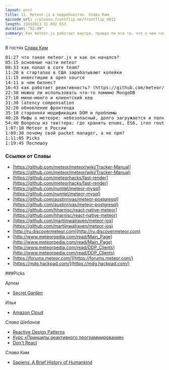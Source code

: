```yaml
---
layout: post
title: 11. Meteor.js в подробностях. Слава Ким
episode_url: //please.frontflip.me/frontflip_0012
length: 31692013 31 692 013
duration: "52:49"
summary: Как meteor.js работает внутри, правда ли все то, что о нем говорят злопыхатели и надо ли его уже пробовать сейчас? Рассказывает участник core team Слава Ким.
---
```


В гостях [Слава Ким](https://twitter.com/imslavko)

<pre>
01:27 что такое meteor.js и как он начался?
05:15 основные части meteor
08:33 как попал в core team?
11:20 в стартапах в США зарабатывают копейки
11:15 инвестиции в open source
14:11 в чем бизнес?
16:43 как работает реактивность? (https://github.com/meteor/meteor/wiki/Tracker-Manual)
22:30 можно ли использовать что-то помимо MongoDB
27:10 мини-монго и клиентский кеш
31:30 latency compensation
32:20 обновление фронтенда
35:10 сторонняя модификация DOM и проблемы
40:28 Мифы о метеоре: небезопасный, долго загружается и полностью монолитный
54:40 Вопросы из твиттера: где хранить enums, ES6, iron router
1:07:10 Meteor в России
1:09:30 почему свой packet manager, a не npm?
1:11:05 Picks
1:19:45 Послешоу
</pre>

### Ссылки от Славы

* [https://github.com/meteor/meteor/wiki/Tracker-Manual](https://github.com/meteor/meteor/wiki/Tracker-Manual)
* [https://github.com/meteorhacks/fast-render](https://github.com/meteorhacks/fast-render)
* [https://github.com/numtel/meteor-mysql](https://github.com/numtel/meteor-mysql)
* [https://github.com/austinrivas/meteor-postgresql](https://github.com/austinrivas/meteor-postgresql)
* [https://github.com/hharnisc/react-native-meteor](https://github.com/hharnisc/react-native-meteor)
* [https://github.com/martijnwalraven/meteor-ios](https://github.com/martijnwalraven/meteor-ios)
* [http://ru.discovermeteor.com](http://ru.discovermeteor.com)
* [http://www.meteorpedia.com/read/Main_Page](http://www.meteorpedia.com/read/Main_Page)
* [http://www.meteorpedia.com/read/DDP_Clients](http://www.meteorpedia.com/read/DDP_Clients)
* [https://forums.meteor.com/](https://forums.meteor.com/)
* [https://mdg.hackpad.com/](https://mdg.hackpad.com/)

###Picks

*Артем*

- [Secret Garden](http://www.amazon.com/Secret-Garden-Inky-Treasure-Coloring/dp/1780671067)

*Илья*

- [Amazon Cloud](https://www.amazon.com/clouddrive/home)

*Слава Шебанов*

- [Reactive Design Patterns](http://manning.com/kuhn/)
- [Курс «Принципы реактивного программирования»](https://www.coursera.org/course/reactive)
- [Don't React](http://staltz.com/dont-react/)

*Слава Ким*
- [Sapiens: A Brief History of Humankind](http://www.amazon.com/Sapiens-Humankind-Yuval-Noah-Harari/dp/0062316095/)
